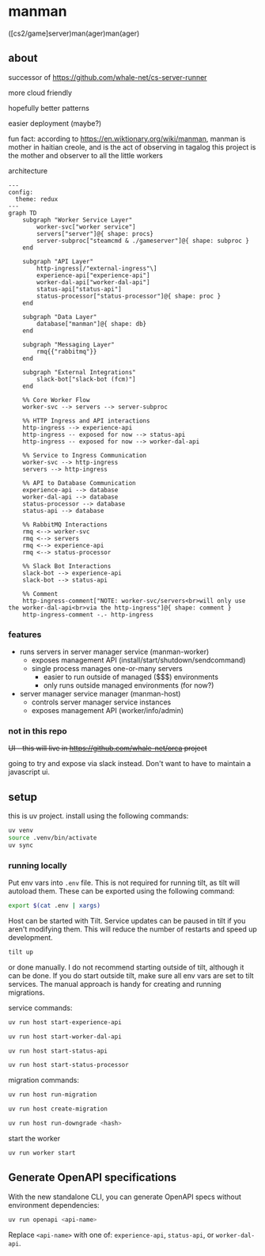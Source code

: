 # manman
([cs2/game]server)man(ager)man(ager)


## about

successor of https://github.com/whale-net/cs-server-runner

more cloud friendly

hopefully better patterns

easier deployment (maybe?)

fun fact: according to https://en.wiktionary.org/wiki/manman, manman is mother in haitian creole, and is the act of observing in tagalog
this project is the mother and observer to all the little workers

architecture
```mermaid
---
config:
  theme: redux
---
graph TD
    subgraph "Worker Service Layer"
        worker-svc["worker service"]
        servers["server"]@{ shape: procs}
        server-subproc["steamcmd & ./gameserver"]@{ shape: subproc }
    end

    subgraph "API Layer"
        http-ingress[/"external-ingress"\]
        experience-api["experience-api"]
        worker-dal-api["worker-dal-api"]
        status-api["status-api"]
        status-processor["status-processor"]@{ shape: proc }
    end

    subgraph "Data Layer"
        database["manman"]@{ shape: db}
    end

    subgraph "Messaging Layer"
        rmq{{"rabbitmq"}}
    end

    subgraph "External Integrations"
        slack-bot["slack-bot (fcm)"]
    end

    %% Core Worker Flow
    worker-svc --> servers --> server-subproc

    %% HTTP Ingress and API interactions
    http-ingress --> experience-api
    http-ingress -- exposed for now --> status-api
    http-ingress -- exposed for now --> worker-dal-api

    %% Service to Ingress Communication
    worker-svc --> http-ingress
    servers --> http-ingress

    %% API to Database Communication
    experience-api --> database
    worker-dal-api --> database
    status-processor --> database
    status-api --> database

    %% RabbitMQ Interactions
    rmq <--> worker-svc
    rmq <--> servers
    rmq <--> experience-api
    rmq <--> status-processor

    %% Slack Bot Interactions
    slack-bot --> experience-api
    slack-bot --> status-api

    %% Comment
    http-ingress-comment["NOTE: worker-svc/servers<br>will only use the worker-dal-api<br>via the http-ingress"]@{ shape: comment }
    http-ingress-comment -.- http-ingress
```

### features

- runs servers in server manager service (manman-worker)
    - exposes management API (install/start/shutdown/sendcommand)
    - single process manages one-or-many servers
        - easier to run outside of managed ($$$) environments
        - only runs outside managed environments (for now?)
- server manager service manager (manman-host)
    - controls server manager service instances
    - exposes management API (worker/info/admin)

### not in this repo
~~UI - this will live in https://github.com/whale-net/orca project~~


going to try and expose via slack instead. Don't want to have to maintain a javascript ui.



## setup

this is uv project. install using the following commands:
```bash
uv venv
source .venv/bin/activate
uv sync
```


### running locally

Put env vars into `.env` file.
This is not required for running tilt, as tilt will autoload them.
These can be exported using the following command:
```bash
export $(cat .env | xargs)
```

Host can be started with Tilt.
Service updates can be paused in tilt if you aren't modifying them.
This will reduce the number of restarts and speed up development.
```bash
tilt up
```

or done manually.
I do not recommend starting outside of tilt, although it can be done.
If you do start outside tilt, make sure all env vars are set to tilt services.
The manual approach is handy for creating and running migrations.

service commands:
```bash
uv run host start-experience-api
```
```bash
uv run host start-worker-dal-api
```
```bash
uv run host start-status-api
```
```bash
uv run host start-status-processor
```

migration commands:
```bash
uv run host run-migration
```
```bash
uv run host create-migration
```
```bash
uv run host run-downgrade <hash>
```

start the worker
```bash
uv run worker start
```

## Generate OpenAPI specifications
With the new standalone CLI, you can generate OpenAPI specs without environment dependencies:
```bash
uv run openapi <api-name>
```
Replace `<api-name>` with one of: `experience-api`, `status-api`, or `worker-dal-api`.
